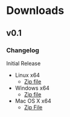 # Downloads

## v0.1

### Changelog

Initial Release

* Linux x64
  * [Zip file](v0.1/linux-x64.zip)
* Windows x64
  * [Zip file](v0.1/windows-x64.zip)
* Mac OS X x64
  * [Zip File](v0.1/osx-x64.zip)